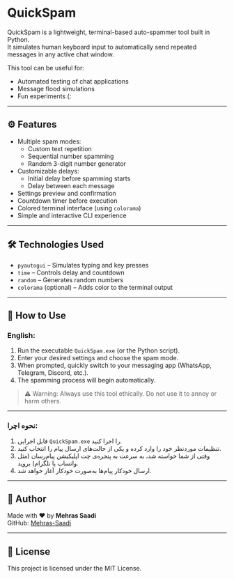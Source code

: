 # QuickSpam

QuickSpam is a lightweight, terminal-based auto-spammer tool built in Python.  
It simulates human keyboard input to automatically send repeated messages in any active chat window.

This tool can be useful for:
- Automated testing of chat applications
- Message flood simulations
- Fun experiments (:

---

## ⚙️ Features

- Multiple spam modes:
  - Custom text repetition
  - Sequential number spamming
  - Random 3-digit number generator
- Customizable delays:
  - Initial delay before spamming starts
  - Delay between each message
- Settings preview and confirmation
- Countdown timer before execution
- Colored terminal interface (using `colorama`)
- Simple and interactive CLI experience

---

## 🛠️ Technologies Used

- `pyautogui` – Simulates typing and key presses
- `time` – Controls delay and countdown
- `random` – Generates random numbers
- `colorama` (optional) – Adds color to the terminal output

---

## 🚀 How to Use 

### English:
1. Run the executable `QuickSpam.exe` (or the Python script).
2. Enter your desired settings and choose the spam mode.
3. When prompted, quickly switch to your messaging app (WhatsApp, Telegram, Discord, etc.).
4. The spamming process will begin automatically.

> ⚠️ Warning: Always use this tool ethically. Do not use it to annoy or harm others.

---

### نحوه اچرا:
1. فایل اجرایی `QuickSpam.exe` را اجرا کنید.
2. تنظیمات موردنظر خود را وارد کرده و یکی از حالت‌های ارسال پیام را انتخاب کنید.
3. وقتی از شما خواسته شد، به سرعت به پنجره‌ی چت اپلیکیشن پیام‌رسان (مثل واتساپ یا تلگرام) بروید.
4. ارسال خودکار پیام‌ها به‌صورت خودکار آغاز خواهد شد.



---

## 👤 Author

Made with ❤️ by **Mehras Saadi**  
GitHub: [Mehras-Saadi](https://github.com/Mehras-Saadi)

---

## 📄 License

This project is licensed under the MIT License.

